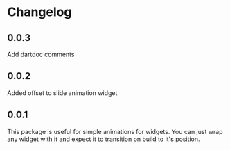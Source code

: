 # Changelog

## 0.0.3

Add dartdoc comments

## 0.0.2

Added offset to slide animation widget

## 0.0.1

This package is useful for simple animations for widgets. You can just wrap any widget with it and expect it to transition on build to it's position.
